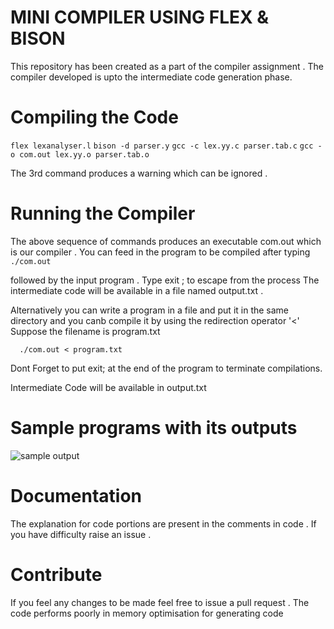 # MINI COMPILER USING FLEX & BISON
This repository has been created as a part of the compiler assignment . The compiler developed is upto the intermediate code generation phase.

# Compiling the Code

  ```flex lexanalyser.l```
  ```bison -d parser.y```
  ```gcc -c lex.yy.c parser.tab.c```
  ```gcc -o com.out lex.yy.o parser.tab.o```
  
The 3rd command produces a warning which can be ignored .

# Running the Compiler

The above sequence of commands produces an executable com.out which is our compiler . You can feed in the program to be compiled after typing ```./com.out```

followed by the input program . Type exit ; to escape from the process The intermediate code will be available in a file named output.txt .

Alternatively you can write a program in a file and put it in the same directory and you canb compile it by using the redirection operator '<' Suppose the filename is program.txt

      ./com.out < program.txt
Dont Forget to put exit; at the end of the program to terminate compilations.

Intermediate Code will be available in output.txt

# Sample programs with its outputs
![sample output](screenshots/Screenshot%20from%202022-11-22%2013-59-16.png)
# Documentation
The explanation for code portions are present in the comments in code . If you have difficulty raise an issue .

# Contribute
If you feel any changes to be made feel free to issue a pull request . The code performs poorly in memory optimisation for generating code


